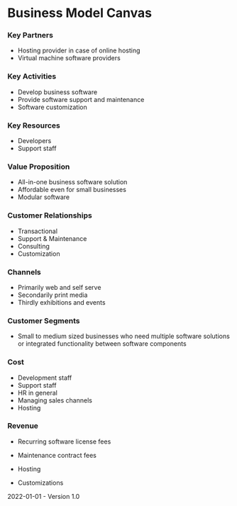 # Business Model Canvas

### Key Partners

* Hosting provider in case of online hosting
* Virtual machine software providers

### Key Activities

* Develop business software
* Provide software support and maintenance
* Software customization

### Key Resources

* Developers
* Support staff

### Value Proposition

* All-in-one business software solution
* Affordable even for small businesses
* Modular software

### Customer Relationships

* Transactional
* Support & Maintenance
* Consulting
* Customization

### Channels

* Primarily web and self serve
* Secondarily print media
* Thirdly exhibitions and events

### Customer Segments

* Small to medium sized businesses who need multiple software solutions or integrated functionality between software components

### Cost

* Development staff
* Support staff
* HR in general
* Managing sales channels
* Hosting

### Revenue

* Recurring software license fees

* Maintenance contract fees

* Hosting

* Customizations

  

2022-01-01 - Version 1.0


